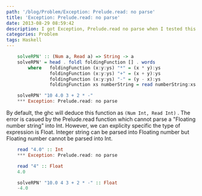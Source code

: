 ```yaml
---
path: '/blog/Problem/Exception: Prelude.read: no parse'
title: 'Exception: Prelude.read: no parse'
date: 2013-08-29 08:59:42
description: I got Exception, Prelude.read no parse when I tested this function with floating number and integer number
categories: Problem
tags: Haskell
---
```


```haskell
    solveRPN' :: (Num a, Read a) => String -> a  
    solveRPN' = head . foldl foldingFunction [] . words  
        where   foldingFunction (x:y:ys) "*" = (x * y):ys  
                foldingFunction (x:y:ys) "+" = (x + y):ys  
                foldingFunction (x:y:ys) "-" = (y - x):ys  
                foldingFunction xs numberString = read numberString:xs

    solveRPN' "10 4.0 3 + 2 * -"
    *** Exception: Prelude.read: no parse
```

By default, the ghc will deduce this function as `(Num Int, Read Int)` . The error is casued by the Prelude.read function which cannot parse a "Floating number string" into Int. However, we can explicity specific the type of expression is Float. Integer string can be parsed into Floating number but Floating number cannot be parsed into Int.

```haskell
    read "4.0" :: Int
    *** Exception: Prelude.read: no parse

    read "4" :: Float
    4.0

    solveRPN' "10.0 4 3 + 2 * -" :: Float
    -4.0
```
